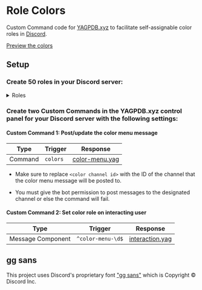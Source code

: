 # Role Colors

Custom Command code for [YAGPDB.xyz](https://yagpdb.xyz/) to facilitate self-assignable color roles in [Discord](https://discord.com/).

[Preview the colors](https://brybrant.github.io/role-colors/)

## Setup

### Create 50 roles in your Discord server:

<details>
  <summary>Roles</summary>
  <table>
    <tr>
      <th>Role #</th>
      <th>Role Name</th>
      <th>Role Color</th>
    </tr>
<tr><th colspan="3">Bright</th></tr>
<tr><td align="right">1</td><td>Bright Red</td><td><code>#ff281d</code> <svg viewBox="0 0 12 12" width="12" height="12" xmlns="http://www.w3.org/2000/svg"><circle fill="#ff281d" cx="6" cy="6" r="6"/></svg></td></tr>
<tr><td align="right">2</td><td>Bright Orange</td><td><code>#ff9d1d</code> <svg viewBox="0 0 12 12" width="12" height="12" xmlns="http://www.w3.org/2000/svg"><circle fill="#ff9d1d" cx="6" cy="6" r="6"/></svg></td></tr>
<tr><td align="right">3</td><td>Bright Yellow</td><td><code>#ffe620</code> <svg viewBox="0 0 12 12" width="12" height="12" xmlns="http://www.w3.org/2000/svg"><circle fill="#ffe620" cx="6" cy="6" r="6"/></svg></td></tr>
<tr><td align="right">4</td><td>Bright Green</td><td><code>#7aff26</code> <svg viewBox="0 0 12 12" width="12" height="12" xmlns="http://www.w3.org/2000/svg"><circle fill="#7aff26" cx="6" cy="6" r="6"/></svg></td></tr>
<tr><td align="right">5</td><td>Bright Teal</td><td><code>#24ffd2</code> <svg viewBox="0 0 12 12" width="12" height="12" xmlns="http://www.w3.org/2000/svg"><circle fill="#24ffd2" cx="6" cy="6" r="6"/></svg></td></tr>
<tr><td align="right">6</td><td>Bright Cyan</td><td><code>#21e6ff</code> <svg viewBox="0 0 12 12" width="12" height="12" xmlns="http://www.w3.org/2000/svg"><circle fill="#21e6ff" cx="6" cy="6" r="6"/></svg></td></tr>
<tr><td align="right">7</td><td>Bright Blue</td><td><code>#1fa6ff</code> <svg viewBox="0 0 12 12" width="12" height="12" xmlns="http://www.w3.org/2000/svg"><circle fill="#1fa6ff" cx="6" cy="6" r="6"/></svg></td></tr>
<tr><td align="right">8</td><td>Bright Violet</td><td><code>#5d2dff</code> <svg viewBox="0 0 12 12" width="12" height="12" xmlns="http://www.w3.org/2000/svg"><circle fill="#5d2dff" cx="6" cy="6" r="6"/></svg></td></tr>
<tr><td align="right">9</td><td>Bright Magenta</td><td><code>#d22cff</code> <svg viewBox="0 0 12 12" width="12" height="12" xmlns="http://www.w3.org/2000/svg"><circle fill="#d22cff" cx="6" cy="6" r="6"/></svg></td></tr>
<tr><td align="right">10</td><td>Bright Pink</td><td><code>#ff28a1</code> <svg viewBox="0 0 12 12" width="12" height="12" xmlns="http://www.w3.org/2000/svg"><circle fill="#ff28a1" cx="6" cy="6" r="6"/></svg></td></tr>
<tr><th colspan="3">Deep</th></tr>
<tr><td align="right">11</td><td>Deep Red</td><td><code>#a40000</code> <svg viewBox="0 0 12 12" width="12" height="12" xmlns="http://www.w3.org/2000/svg"><circle fill="#a40000" cx="6" cy="6" r="6"/></svg></td></tr>
<tr><td align="right">12</td><td>Deep Orange</td><td><code>#a16000</code> <svg viewBox="0 0 12 12" width="12" height="12" xmlns="http://www.w3.org/2000/svg"><circle fill="#a16000" cx="6" cy="6" r="6"/></svg></td></tr>
<tr><td align="right">13</td><td>Deep Yellow</td><td><code>#9f8f00</code> <svg viewBox="0 0 12 12" width="12" height="12" xmlns="http://www.w3.org/2000/svg"><circle fill="#9f8f00" cx="6" cy="6" r="6"/></svg></td></tr>
<tr><td align="right">14</td><td>Deep Green</td><td><code>#469f00</code> <svg viewBox="0 0 12 12" width="12" height="12" xmlns="http://www.w3.org/2000/svg"><circle fill="#469f00" cx="6" cy="6" r="6"/></svg></td></tr>
<tr><td align="right">15</td><td>Deep Teal</td><td><code>#009f82</code> <svg viewBox="0 0 12 12" width="12" height="12" xmlns="http://www.w3.org/2000/svg"><circle fill="#009f82" cx="6" cy="6" r="6"/></svg></td></tr>
<tr><td align="right">16</td><td>Deep Cyan</td><td><code>#008fa0</code> <svg viewBox="0 0 12 12" width="12" height="12" xmlns="http://www.w3.org/2000/svg"><circle fill="#008fa0" cx="6" cy="6" r="6"/></svg></td></tr>
<tr><td align="right">17</td><td>Deep Blue</td><td><code>#0066a3</code> <svg viewBox="0 0 12 12" width="12" height="12" xmlns="http://www.w3.org/2000/svg"><circle fill="#0066a3" cx="6" cy="6" r="6"/></svg></td></tr>
<tr><td align="right">18</td><td>Deep Violet</td><td><code>#3800a8</code> <svg viewBox="0 0 12 12" width="12" height="12" xmlns="http://www.w3.org/2000/svg"><circle fill="#3800a8" cx="6" cy="6" r="6"/></svg></td></tr>
<tr><td align="right">19</td><td>Deep Magenta</td><td><code>#8400a4</code> <svg viewBox="0 0 12 12" width="12" height="12" xmlns="http://www.w3.org/2000/svg"><circle fill="#8400a4" cx="6" cy="6" r="6"/></svg></td></tr>
<tr><td align="right">20</td><td>Deep Pink</td><td><code>#a30064</code> <svg viewBox="0 0 12 12" width="12" height="12" xmlns="http://www.w3.org/2000/svg"><circle fill="#a30064" cx="6" cy="6" r="6"/></svg></td></tr>
<tr><th colspan="3">Muted</th></tr>
<tr><td align="right">21</td><td>Muted Red</td><td><code>#a15b51</code> <svg viewBox="0 0 12 12" width="12" height="12" xmlns="http://www.w3.org/2000/svg"><circle fill="#a15b51" cx="6" cy="6" r="6"/></svg></td></tr>
<tr><td align="right">22</td><td>Muted Orange</td><td><code>#a0764d</code> <svg viewBox="0 0 12 12" width="12" height="12" xmlns="http://www.w3.org/2000/svg"><circle fill="#a0764d" cx="6" cy="6" r="6"/></svg></td></tr>
<tr><td align="right">23</td><td>Muted Yellow</td><td><code>#9f954f</code> <svg viewBox="0 0 12 12" width="12" height="12" xmlns="http://www.w3.org/2000/svg"><circle fill="#9f954f" cx="6" cy="6" r="6"/></svg></td></tr>
<tr><td align="right">24</td><td>Muted Green</td><td><code>#6c9f58</code> <svg viewBox="0 0 12 12" width="12" height="12" xmlns="http://www.w3.org/2000/svg"><circle fill="#6c9f58" cx="6" cy="6" r="6"/></svg></td></tr>
<tr><td align="right">25</td><td>Muted Teal</td><td><code>#539f8a</code> <svg viewBox="0 0 12 12" width="12" height="12" xmlns="http://www.w3.org/2000/svg"><circle fill="#539f8a" cx="6" cy="6" r="6"/></svg></td></tr>
<tr><td align="right">26</td><td>Muted Cyan</td><td><code>#50949f</code> <svg viewBox="0 0 12 12" width="12" height="12" xmlns="http://www.w3.org/2000/svg"><circle fill="#50949f" cx="6" cy="6" r="6"/></svg></td></tr>
<tr><td align="right">27</td><td>Muted Blue</td><td><code>#517ca0</code> <svg viewBox="0 0 12 12" width="12" height="12" xmlns="http://www.w3.org/2000/svg"><circle fill="#517ca0" cx="6" cy="6" r="6"/></svg></td></tr>
<tr><td align="right">28</td><td>Muted Violet</td><td><code>#6163a1</code> <svg viewBox="0 0 12 12" width="12" height="12" xmlns="http://www.w3.org/2000/svg"><circle fill="#6163a1" cx="6" cy="6" r="6"/></svg></td></tr>
<tr><td align="right">29</td><td>Muted Magenta</td><td><code>#9061a0</code> <svg viewBox="0 0 12 12" width="12" height="12" xmlns="http://www.w3.org/2000/svg"><circle fill="#9061a0" cx="6" cy="6" r="6"/></svg></td></tr>
<tr><td align="right">30</td><td>Muted Pink</td><td><code>#a05b79</code> <svg viewBox="0 0 12 12" width="12" height="12" xmlns="http://www.w3.org/2000/svg"><circle fill="#a05b79" cx="6" cy="6" r="6"/></svg></td></tr>
<tr><th colspan="3">Pastel</th></tr>
<tr><td align="right">31</td><td>Pastel Red</td><td><code>#ffb1a4</code> <svg viewBox="0 0 12 12" width="12" height="12" xmlns="http://www.w3.org/2000/svg"><circle fill="#ffb1a4" cx="6" cy="6" r="6"/></svg></td></tr>
<tr><td align="right">32</td><td>Pastel Orange</td><td><code>#ffce9e</code> <svg viewBox="0 0 12 12" width="12" height="12" xmlns="http://www.w3.org/2000/svg"><circle fill="#ffce9e" cx="6" cy="6" r="6"/></svg></td></tr>
<tr><td align="right">33</td><td>Pastel Yellow</td><td><code>#fff3a2</code> <svg viewBox="0 0 12 12" width="12" height="12" xmlns="http://www.w3.org/2000/svg"><circle fill="#fff3a2" cx="6" cy="6" r="6"/></svg></td></tr>
<tr><td align="right">34</td><td>Pastel Green</td><td><code>#c5ffae</code> <svg viewBox="0 0 12 12" width="12" height="12" xmlns="http://www.w3.org/2000/svg"><circle fill="#c5ffae" cx="6" cy="6" r="6"/></svg></td></tr>
<tr><td align="right">35</td><td>Pastel Teal</td><td><code>#a7ffe4</code> <svg viewBox="0 0 12 12" width="12" height="12" xmlns="http://www.w3.org/2000/svg"><circle fill="#a7ffe4" cx="6" cy="6" r="6"/></svg></td></tr>
<tr><td align="right">36</td><td>Pastel Cyan</td><td><code>#a2f2ff</code> <svg viewBox="0 0 12 12" width="12" height="12" xmlns="http://www.w3.org/2000/svg"><circle fill="#a2f2ff" cx="6" cy="6" r="6"/></svg></td></tr>
<tr><td align="right">37</td><td>Pastel Blue</td><td><code>#a4d5ff</code> <svg viewBox="0 0 12 12" width="12" height="12" xmlns="http://www.w3.org/2000/svg"><circle fill="#a4d5ff" cx="6" cy="6" r="6"/></svg></td></tr>
<tr><td align="right">38</td><td>Pastel Violet</td><td><code>#b7bcff</code> <svg viewBox="0 0 12 12" width="12" height="12" xmlns="http://www.w3.org/2000/svg"><circle fill="#b7bcff" cx="6" cy="6" r="6"/></svg></td></tr>
<tr><td align="right">39</td><td>Pastel Magenta</td><td><code>#edbaff</code> <svg viewBox="0 0 12 12" width="12" height="12" xmlns="http://www.w3.org/2000/svg"><circle fill="#edbaff" cx="6" cy="6" r="6"/></svg></td></tr>
<tr><td align="right">40</td><td>Pastel Pink</td><td><code>#ffb1d1</code> <svg viewBox="0 0 12 12" width="12" height="12" xmlns="http://www.w3.org/2000/svg"><circle fill="#ffb1d1" cx="6" cy="6" r="6"/></svg></td></tr>
<tr><th colspan="3">Grayscale</th></tr>
<tr><td align="right">41</td><td> White</td><td><code>#ffffff</code> <svg viewBox="0 0 12 12" width="12" height="12" xmlns="http://www.w3.org/2000/svg"><circle fill="#ffffff" cx="6" cy="6" r="6"/></svg></td></tr>
<tr><td align="right">42</td><td> Gray 8</td><td><code>#e3e3e3</code> <svg viewBox="0 0 12 12" width="12" height="12" xmlns="http://www.w3.org/2000/svg"><circle fill="#e3e3e3" cx="6" cy="6" r="6"/></svg></td></tr>
<tr><td align="right">43</td><td> Gray 7</td><td><code>#c6c6c6</code> <svg viewBox="0 0 12 12" width="12" height="12" xmlns="http://www.w3.org/2000/svg"><circle fill="#c6c6c6" cx="6" cy="6" r="6"/></svg></td></tr>
<tr><td align="right">44</td><td> Gray 6</td><td><code>#aaaaaa</code> <svg viewBox="0 0 12 12" width="12" height="12" xmlns="http://www.w3.org/2000/svg"><circle fill="#aaaaaa" cx="6" cy="6" r="6"/></svg></td></tr>
<tr><td align="right">45</td><td> Gray 5</td><td><code>#8e8e8e</code> <svg viewBox="0 0 12 12" width="12" height="12" xmlns="http://www.w3.org/2000/svg"><circle fill="#8e8e8e" cx="6" cy="6" r="6"/></svg></td></tr>
<tr><td align="right">46</td><td> Gray 4</td><td><code>#717171</code> <svg viewBox="0 0 12 12" width="12" height="12" xmlns="http://www.w3.org/2000/svg"><circle fill="#717171" cx="6" cy="6" r="6"/></svg></td></tr>
<tr><td align="right">47</td><td> Gray 3</td><td><code>#555555</code> <svg viewBox="0 0 12 12" width="12" height="12" xmlns="http://www.w3.org/2000/svg"><circle fill="#555555" cx="6" cy="6" r="6"/></svg></td></tr>
<tr><td align="right">48</td><td> Gray 2</td><td><code>#393939</code> <svg viewBox="0 0 12 12" width="12" height="12" xmlns="http://www.w3.org/2000/svg"><circle fill="#393939" cx="6" cy="6" r="6"/></svg></td></tr>
<tr><td align="right">49</td><td> Gray 1</td><td><code>#1c1c1c</code> <svg viewBox="0 0 12 12" width="12" height="12" xmlns="http://www.w3.org/2000/svg"><circle fill="#1c1c1c" cx="6" cy="6" r="6"/></svg></td></tr>
<tr><td align="right">50</td><td> Black</td><td><code>#010101</code> <svg viewBox="0 0 12 12" width="12" height="12" xmlns="http://www.w3.org/2000/svg"><circle fill="#010101" cx="6" cy="6" r="6"/></svg></td></tr>
</table></details>

### Create two Custom Commands in the YAGPDB.xyz control panel for your Discord server with the following settings:

#### Custom Command 1: Post/update the color menu message


  |Type|Trigger|Response|
  |----|-------|--------|
  |Command|`colors`|[color-menu.yag](./yagpdb-custom-commands/color-menu.yag)|
  

- Make sure to replace `<color channel id>` with the ID of the channel that the color menu message will be posted to.

- You must give the bot permission to post messages to the designated channel or else the command will fail.

#### Custom Command 2: Set color role on interacting user


  |Type|Trigger|Response|
  |----|-------|--------|
  |Message Component|`^color-menu-\d$`|[interaction.yag](./yagpdb-custom-commands/interaction.yag)|
  

## gg sans

This project uses Discord's proprietary font ["gg sans"](https://support.discord.com/hc/en-us/articles/9507780972951-gg-sans-Font-Update-FAQ) which is Copyright &copy; Discord Inc.